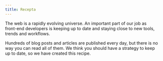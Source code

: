 ```yaml
---
title: Recepta
---
```


The web is a rapidly evolving universe. An important part of our job as front-end developers is keeping up to date and staying close to new tools, trends and workflows.

Hundreds of blog posts and articles are published every day, but there is no way you can read all of them. We think you should have a strategy to keep up to date, so we have created this recipe.
